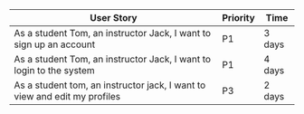 <!-- P1 means most priority, P5 means least priority.
-->
| User Story |Priority| Time |
| ---------- | -------- |-------- |
| As a student Tom, an instructor Jack, I want to sign up an account| P1 | 3 days |
| As a student Tom, an instructor Jack, I want to login to the system| P1 | 4 days |
| As a student tom, an instructor jack, I want to view and edit my profiles | P3 | 2 days |
